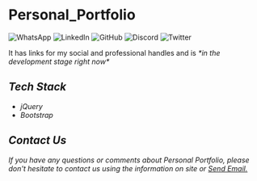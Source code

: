 # Personal_Portfolio

<img          src="https://img.shields.io/badge/WhatsApp-25D366?style=for-the-badge&logo=whatsapp&logoColor=white" alt="WhatsApp"/>
<img          src="https://img.shields.io/badge/LinkedIn-0077B5?style=for-the-badge&logo=linkedin&logoColor=white" alt="LinkedIn"/>
<img          src="https://img.shields.io/badge/GitHub-100000?style=for-the-badge&logo=github&logoColor=white" alt="GitHub"/>
<img          src="https://img.shields.io/badge/Discord-7289DA?style=for-the-badge&logo=discord&logoColor=white" alt="Discord"/>
<img src="https://img.shields.io/badge/Twitter-1DA1F2?style=for-the-badge&logo=twitter&logoColor=white" alt="Twitter "/>

<p>It has links for my social and professional handles and is <em>*in the development stage right now*<em></p>

## Tech Stack

<ul>
<li> jQuery </li>
<li> Bootstrap </li>
</ul>

<!--<img src="" alt="ScreenShot_Chetan-Portfolio"/>-->

## Contact Us
If you have any questions or comments about Personal Portfolio, please don't hesitate to contact us using the information on site or <a href="mailto:chetan.raut2009@gmail.com?subject=Chetan-Portfolio">Send Email.</a>